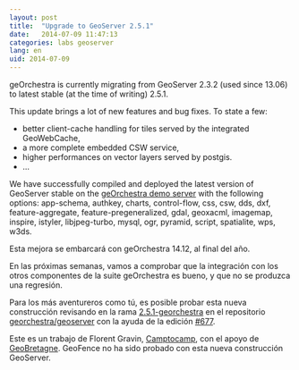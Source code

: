 ```yaml
---
layout: post
title:  "Upgrade to GeoServer 2.5.1"
date:   2014-07-09 11:47:13
categories: labs geoserver
lang: en
uid: 2014-07-09
---
```


geOrchestra is currently migrating from GeoServer 2.3.2 (used since 13.06) to latest stable (at the time of writing) 2.5.1.

<!--more-->

This update brings a lot of new features and bug fixes.
To state a few:

 * better client-cache handling for tiles served by the integrated GeoWebCache,
 * a more complete embedded CSW service,
 * higher performances on vector layers served by postgis.
 * ...

We have successfully compiled and deployed the latest version of GeoServer stable on the [geOrchestra demo server](http://sdi.georchestra.org/geoserver/web/) with the following options: app-schema, authkey, charts, control-flow, css, csw, dds, dxf, feature-aggregate, feature-pregeneralized, gdal, geoxacml, imagemap, inspire, istyler, libjpeg-turbo, mysql, ogr, pyramid, script, spatialite, wps, w3ds.

Esta mejora se embarcará con geOrchestra 14.12, al final del año.

En las próximas semanas, vamos a comprobar que la integración con los otros componentes de la suite geOrchestra es bueno, y que no se produzca una regresión.

Para los más aventureros como tú, es posible probar esta nueva construcción revisando en la rama [2.5.1-georchestra](https://github.com/georchestra/geoserver/tree/2.5.1-georchestra) en el repositorio [georchestra/geoserver](https://github.com/georchestra/geoserver/) con la ayuda de la edición [#677](https://github.com/georchestra/georchestra/issues/677).

Este es un trabajo de Florent Gravin, [Camptocamp](http://www.camptocamp.com/geospatial/), con el apoyo de [GeoBretagne](http://cms.geobretagne.fr/). GeoFence no ha sido probado con esta nueva construcción GeoServer.
